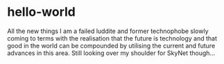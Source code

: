 # hello-world
All the new things
I am a failed luddite and former technophobe slowly coming to terms with the realisation that the future is technology and that good in the world can be compounded by utilising the current and future advances in this area. Still looking over my shoulder for SkyNet though...
